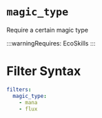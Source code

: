 # `magic_type`

Require a certain magic type

:::warningRequires:
EcoSkills
:::

# Filter Syntax
```yaml
filters:
  magic_type:
    - mana
    - flux
```
